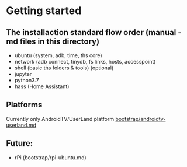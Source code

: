 # Getting started

## The installaction standard flow order (manual - md files in this directory)
- ubuntu (system, adb, time, ths core)
- network (adb connect, tinydb, fs links, hosts, accesspoint) 
- shell (basic ths folders & tools)
(optional)
- jupyter
- python3.7
- hass (Home Assistant)



## Platforms
Currently only AndroidTV/UserLand platform [bootstrap/androidtv-userland.md](bootstrap/androidtv-userland.md) 


## Future:
- rPi (bootstrap/rpi-ubuntu.md)

